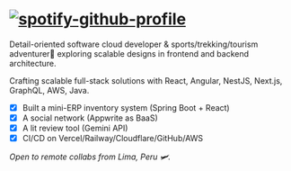# [![spotify-github-profile](https://spotify-github-profile.kittinanx.com/api/view?uid=v3c95tfczazkz9wqsttgv6vm7&cover_image=true&theme=natemoo-re&show_offline=false&background_color=121212&interchange=false&bar_color=0055ff&bar_color_cover=false)](https://github.com/kittinan/spotify-github-profile)

Detail-oriented software cloud developer & sports/trekking/tourism adventurer🤘 exploring scalable designs in frontend and backend architecture.

Crafting scalable full-stack solutions with React, Angular, NestJS, Next.js, GraphQL, AWS, Java.

- [x] Built a mini-ERP inventory system (Spring Boot + React)
- [x] A social network (Appwrite as BaaS)
- [x] A lit review tool (Gemini API)
- [x] CI/CD on Vercel/Railway/Cloudflare/GitHub/AWS

*Open to remote collabs from Lima, Peru 🛩️.*
